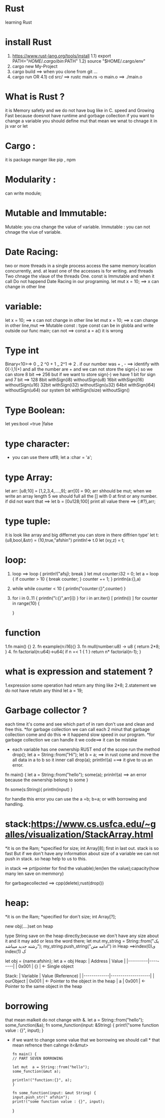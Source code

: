 # Rust

learning Rust

# install Rust

1. https://www.rust-lang.org/tools/install
   1.1) export PATH="$HOME/.cargo/bin:$PATH"
   1.2) source "$HOME/.cargo/env"
2. cargo new My-Project
3. cargo build ==> when you clone from git ...
4. cargo run
   OR
   4.1) cd src/ ==> rustc main.rs -o main.o ==> ./main.o<binary>

# What is Rust ?

it is Memory safetly and we do not have bug like in C.
speed and Growing Fast because doesnot have runtime and gorbage collection
if you want to change a variable you should define mut that mean we wnat to chnage it in js var or let

# Cargo :

it is package manger like pip , npm

# Modularity :

can write module;

# Mutable and Immutable:

Mutable: you cna change the value of variable.
Immutable : you can not chnage the vlue of variable.

# Date Racing:

two or more threads in a single process access the same memory location concurrently, and. at least one of the accesses is for writing.
and threads Two chnage the vlaue of the threads One.
const is Immutable and when it call Do not happend Date Racing in our programing.
let mut x = 10; ==> x can change in other line

# variable:

let x = 10; ==> x can not change in other line
let mut x = 10; ==> x can change in other line,mut ==> Mutable
const : type
const can be in globla and write outside our func main;
can not ==> const a = a() it is wrong

# Type int

Binary<10>=> 0 _ 2 ^0 + 1 _ 2^1 => 2
. if our number was + , - ==> identify with 0(-),1(+) and all the number are + and we can not store the sign(+) so we can store 8 bit ==> 256
but if we want to store sign(-) we have 1 bit for sign and 7 bit ==> 128
8bit withSign(i8) withoutSign(u8)
16bit withSign(i16) withoutSign(u16)
32bit withSign(i32) withoutSign(u32)
64bit withSign(i64) withoutSign(u64)
our system bit withSign(Isize) withoutSign()

# Type Boolean:

let yes:bool =true |false

# type character:

- you can use there utf8;
  let a :char = 'a';

# type Array:

let arr: [u8;10] = [1,2,3,4,....,9];
arr[0] = 90; arr shhould be mut;
when we write an array length 5 we should full all the [] with 0 at first or any number.
if did not want that ==> let b = [0u128;100]
print all value there ==> {:#?},arr;

# type tuple:

it is look like array and big differnet you can store in there diffrien type'
let t:(u8,bool,&str) = (10,true,"afshin")
println!=> t.0
let (xy,z) = t;

# loop:

1. loop ==>
   loop {
   println!("afsj);
   break
   }
   let mut counter:i32 = 0;
   let a = loop {
   if counter > 10 {
   break counter;
   }
   counter += 1;
   }
   println(a:{},a)
2. while
   while counter < 10 {
   println("counter:{}",counter)
   }

3. for i in 0..11 {
   println("i:{}",arr[i])
   }
   for i in arr.iter() [
   println(i)
   ]
   for counter in range(10) {

   }

# function

1.fn main() {} 2. fn example(n:i16){} 3. fn mull(number:u8) -> u8 {
return 2\*8;
} 4. fn factorial(n:u64)->u64{
if n =< 1 {
1
}
return n\* factorial(n-1);
}

# what is expression and statement ?

1.expression some operation had return any thing like 2\*8;
2.statement we do not have retutn any thind let a = 19;

# Garbage collector ?

each time it's come and see which part of in ram don't use and clean and free this.
*for garbage collection we can call each 2 minut that garbage collection come and do this => it happend slow speed in our program.
*for garbage collection we can handle it we code==> it can be mistake

- each variable has one ownership
  RUST end of the scope run the method drop();
  let a = String::from("Hi");
  let b = a; ==> in rust come and move the all data in a to b so it inner call drop(a);
  println!(a) ===> it give to us an error.

fn main() {
let a = String::from("hello");
some(a);
prinln!(a) ==> an error because the ownership belong to some
}

fn some(s:String){
println(input)
}

for handle this error you can use the
a =b;
b=a;
or with borrowing and handling.

# stack:https://www.cs.usfca.edu/~galles/visualization/StackArray.html

*it is on the Ram;
*specified for size; int Array[8];
first in last out.
stack is so fast But if we don't have any information about size of a variable we can not push in stack. so heap help to us to this.

in stack ==> prt(pointer for find the valuable);len(len the value);capacity(how many len save on memmory)

for garbagecollected ==> cpp(delete);rust(drop())

# heap:

*it is on the Ram;
*specified for don't size; int Array[?];

new obj(....)set on heap

type String save on the heap directly;because we don't have any size about it and it may add or less the word there;
let mut my_string = String::from("یک رشته جدید میباشد");
my_string.push_string("ادامه متن")
in Heap ==>index(0)ی index(1) ک

let obj = {name:afshin};
let a = obj
Heap:
| Address | Value |
|----------|---------|
| 0x001 | {} | <- Single object

Stack:
| Variable | Value (Reference) |
|-------------|--------------------|
| ourObject | 0x001 | <- Pointer to the object in the heap
| a | 0x001 | <- Pointer to the same object in the heap

# borrowing

that mean malkeit do not change with &<refrence>.
let a = String::from("hello");
some_function(&a);
fn some_function(input: &String) {
print!("some function value : {}", input);
}

- if we want to change some value that we borrowing we should call \* that mean refrence then cahnge it<&mut>

      fn main() {
      // PART SEVEN BORROWING

      let mut  a = String::from("hello");
      some_function(&mut a);

      println!("function:{}", a);
      }

      fn some_function(input: &mut String) {
      input.push_str(" afshin");
      print!("some function value : {}", input);

  }
